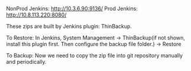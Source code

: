 NonProd Jenkins: http://10.3.6.90:9136/
Prod    Jenkins: http://10.8.113.220:8080/

These zips are built by Jenkins plugin: ThinBackup.


To Restore:
In Jenkins, System Management -> ThinBackup(if not shown, install this plugin first. 
Then configure the backup file folder.) -> Restore

To Backup:
Now we need to copy the zip file into git repository manually and periodically.



